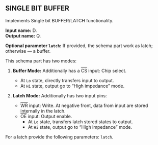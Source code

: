 ## SINGLE BIT BUFFER

Implements Single bit BUFFER/LATCH functionality.

**Input name:** D.  
**Output name:** Q.

**Optional parameter `latch`:** If provided, the schema part work as latch; otherwise — a buffer.

This schema part has two modes:

1. **Buffer Mode:** Additionally has a <span style="text-decoration: overline;">CS</span> input: Chip select.
    - At `Lo` state, directly transfers input to output.
    - At `Hi` state, output go to “High impedance” mode.

2. **Latch Mode:** Additionally has two input pins:
    - <span style="text-decoration: overline;">WR</span> input: Write. At negative front, data from input are stored internally in the latch.
    - <span style="text-decoration: overline;">OE</span> input: Output enable.
        - At `Lo` state, transfers latch stored states to output.
        - At `Hi` state, output go to “High impedance” mode.

For a latch provide the following parameters: `latch`.

